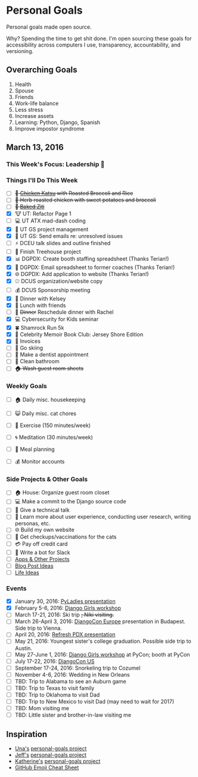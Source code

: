 
# Personal Goals

Personal goals made open source.

Why? Spending the time to get shit done. I'm open sourcing these goals for accessibility across computers I use, transparency, accountability, and versioning.

## Overarching Goals

1. Health
2. Spouse
2. Friends 
1. Work-life balance 
1. Less stress
1. Increase assets 
1. Learning: Python, Django, Spanish
3. Improve impostor syndrome

## March 13, 2016

### This Week's Focus: Leadership :raising_hand:

### Things I'll Do This Week

- [ ] ~~:rice: [Chicken Katsu](http://allrecipes.com/recipe/72068/chicken-katsu/) with Roasted Broccoli and Rice~~
- [ ] ~~:chicken: Herb roasted chicken with sweet potatoes and broccoli~~
- [ ] ~~:tomato: [Baked Ziti](http://thepioneerwoman.com/cooking/baked-ziti/)~~
- [x] :cow: UT: Refactor Page 1 
- [ ] :computer: UT ATX mad-dash coding 
- [x] :file_folder: UT GS project management
- [x] :email: UT GS: Send emails re: unresolved issues 
- [ ] :zap: DCEU talk slides and outline finished 
- [ ] :deciduous_tree: Finish Treehouse project
- [x] :bar_chart: DGPDX: Create booth staffing spreadsheet (Thanks Terian!)
- [x] :email: DGPDX: Email spreadsheet to former coaches (Thanks Terian!)
- [x] :globe_with_meridians: DGPDX: Add application to website (Thanks Terian!)
- [x] :baseball: DCUS organization/website copy
- [ ] :moneybag: DCUS Sponsorship meeting 
- [x] :curry: Dinner with Kelsey
- [x] :stew: Lunch with friends
- [ ] :stew: ~~Dinner~~ Reschedule dinner with Rachel 
- [x] :computer: Cybersecurity for Kids seminar 
- [x] :four_leaf_clover: Shamrock Run 5k 
- [x] :spaghetti: Celebrity Memoir Book Club: Jersey Shore Edition 
- [x] :page_facing_up: Invoices 
- [ ] :ski: Go skiing 
- [ ] :date: Make a dentist appointment 
- [ ] :toilet: Clean bathroom 
- [ ] ~~:house: Wash guest room sheets~~

### Weekly Goals 

- [ ] :house: Daily misc. housekeeping 
- [ ] :smiley_cat: Daily misc. cat chores 
- [ ] :shoe: Exercise (150 minutes/week) 
- [ ] :cyclone: Meditation (30 minutes/week) 
- [ ] :fork_and_knife: Meal planning 
- [ ] :moneybag: Monitor accounts 


### Side Projects & Other Goals

- [ ] :house: House: Organize guest room closet
- [ ] :computer: Make a commit to the Django source code 
- [ ] :wrench: Give a technical talk 
- [ ] :dancers: Learn more about user experience, conducting user research, writing personas, etc. 
- [ ] :globe_with_meridians: Build my own website
- [ ] :syringe: Get checkups/vaccinations for the cats 
- [ ] :credit_card: Pay off credit card 
- [ ] :older_woman: Write a bot for Slack 
- [ ] [Apps & Other Projects](ideas/app-ideas.md)
- [ ] [Blog Post Ideas](ideas/blog-ideas.md)
- [ ] [Life Ideas](ideas/life-ideas.md)

### Events 
- [x] January 30, 2016: [PyLadies presentation](https://www.youtube.com/watch?v=OAQAXVU1jIo)
- [x] February 5-6, 2016: [Django Girls workshop](https://djangogirls.org/portland/)
- [ ] March 17-21, 2016: Ski trip ~~; Niki visiting.~~
- [ ] March 26-April 3, 2016: [DjangoCon Europe](https://djangocon.eu/) presentation in Budapest. Side trip to Vienna. 
- [ ] April 20, 2016: [Refresh PDX presentation](http://rfrshpdx.org/jane-austen-on-python-tips-from-an-english-major-on-writing-better-code/)
- [ ] May 21, 2016: Youngest sister's college graduation. Possible side trip to Austin. 
- [ ] May 27-June 1, 2016: [Django Girls workshop](https://djangogirls.org/pycon/) at PyCon; booth at PyCon
- [ ] July 17-22, 2016: [DjangoCon US](https://2016.djangocon.us/) 
- [ ] September 17-24, 2016: Snorkeling trip to Cozumel 
- [ ] November 4-6, 2016: Wedding in New Orleans
- [ ] TBD: Trip to Alabama to see an Auburn game 
- [ ] TBD: Trip to Texas to visit family 
- [ ] TBD: Trip to Oklahoma to visit Dad 
- [ ] TBD: Trip to New Mexico to visit Dad (may need to wait for 2017) 
- [ ] TBD: Mom visiting me 
- [ ] TBD: Little sister and brother-in-law visiting me 

## Inspiration

- [Una's](https://github.com/una) [personal-goals project](https://github.com/una/personal-goals)
- [Jeff's](https://github.com/jefftriplett) [personal-goals project](https://github.com/jefftriplett/personal-goals) 
- [Katherine's](https://github.com/KatherineMichel) [personal-goals project](https://github.com/KatherineMichel/personal-goals)
- [GitHub Emoji Cheat Sheet](http://www.emoji-cheat-sheet.com/) 

